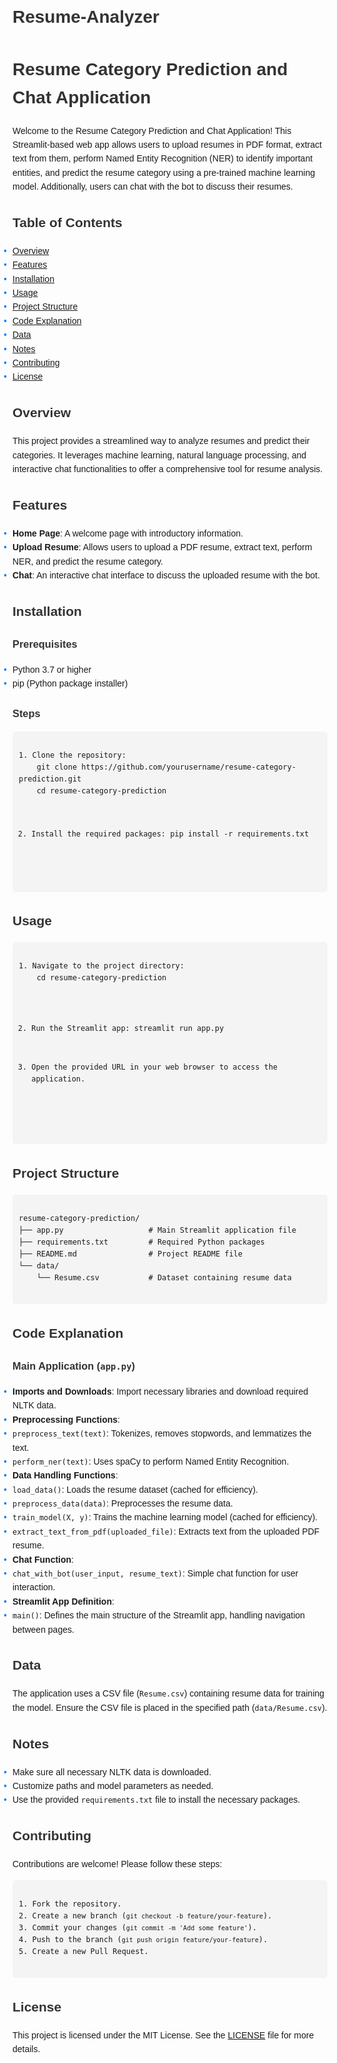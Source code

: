 # Resume-Analyzer
<!DOCTYPE html>
<html lang="en">
<head>
    <meta charset="UTF-8">
    <meta name="viewport" content="width=device-width, initial-scale=1.0">
    <title>Resume Category Prediction and Chat Application</title>
    <style>
        body {
            font-family: Arial, sans-serif;
            line-height: 1.6;
            margin: 0;
            padding: 0 20px;
        }
        h1, h2, h3 {
            color: #333;
        }
        pre {
            background-color: #f4f4f4;
            padding: 10px;
            border-radius: 5px;
            overflow-x: auto;
        }
        ul {
            list-style-type: none;
            padding: 0;
        }
        ul li::before {
            content: '•';
            color: #007BFF;
            display: inline-block;
            width: 1em;
            margin-left: -1em;
        }
    </style>
</head>
<body>

<h1>Resume Category Prediction and Chat Application</h1>

<p>Welcome to the Resume Category Prediction and Chat Application! This Streamlit-based web app allows users to upload resumes in PDF format, extract text from them, perform Named Entity Recognition (NER) to identify important entities, and predict the resume category using a pre-trained machine learning model. Additionally, users can chat with the bot to discuss their resumes.</p>

<h2>Table of Contents</h2>
<ul>
    <li><a href="#overview">Overview</a></li>
    <li><a href="#features">Features</a></li>
    <li><a href="#installation">Installation</a></li>
    <li><a href="#usage">Usage</a></li>
    <li><a href="#project-structure">Project Structure</a></li>
    <li><a href="#code-explanation">Code Explanation</a></li>
    <li><a href="#data">Data</a></li>
    <li><a href="#notes">Notes</a></li>
    <li><a href="#contributing">Contributing</a></li>
    <li><a href="#license">License</a></li>
</ul>

<h2 id="overview">Overview</h2>
<p>This project provides a streamlined way to analyze resumes and predict their categories. It leverages machine learning, natural language processing, and interactive chat functionalities to offer a comprehensive tool for resume analysis.</p>

<h2 id="features">Features</h2>
<ul>
    <li><strong>Home Page</strong>: A welcome page with introductory information.</li>
    <li><strong>Upload Resume</strong>: Allows users to upload a PDF resume, extract text, perform NER, and predict the resume category.</li>
    <li><strong>Chat</strong>: An interactive chat interface to discuss the uploaded resume with the bot.</li>
</ul>

<h2 id="installation">Installation</h2>
<h3>Prerequisites</h3>
<ul>
    <li>Python 3.7 or higher</li>
    <li>pip (Python package installer)</li>
</ul>

<h3>Steps</h3>
<pre>
<code>
1. Clone the repository:
    git clone https://github.com/yourusername/resume-category-prediction.git
    cd resume-category-prediction

2. Install the required packages:
    pip install -r requirements.txt
</code>
</pre>

<h2 id="usage">Usage</h2>
<pre>
<code>
1. Navigate to the project directory:
    cd resume-category-prediction

2. Run the Streamlit app:
    streamlit run app.py

3. Open the provided URL in your web browser to access the application.
</code>
</pre>

<h2 id="project-structure">Project Structure</h2>
<pre>
<code>
resume-category-prediction/
├── app.py                   # Main Streamlit application file
├── requirements.txt         # Required Python packages
├── README.md                # Project README file
└── data/
    └── Resume.csv           # Dataset containing resume data
</code>
</pre>

<h2 id="code-explanation">Code Explanation</h2>
<h3>Main Application (<code>app.py</code>)</h3>
<ul>
    <li><strong>Imports and Downloads</strong>: Import necessary libraries and download required NLTK data.</li>
    <li><strong>Preprocessing Functions</strong>:
        <ul>
            <li><code>preprocess_text(text)</code>: Tokenizes, removes stopwords, and lemmatizes the text.</li>
            <li><code>perform_ner(text)</code>: Uses spaCy to perform Named Entity Recognition.</li>
        </ul>
    </li>
    <li><strong>Data Handling Functions</strong>:
        <ul>
            <li><code>load_data()</code>: Loads the resume dataset (cached for efficiency).</li>
            <li><code>preprocess_data(data)</code>: Preprocesses the resume data.</li>
            <li><code>train_model(X, y)</code>: Trains the machine learning model (cached for efficiency).</li>
            <li><code>extract_text_from_pdf(uploaded_file)</code>: Extracts text from the uploaded PDF resume.</li>
        </ul>
    </li>
    <li><strong>Chat Function</strong>:
        <ul>
            <li><code>chat_with_bot(user_input, resume_text)</code>: Simple chat function for user interaction.</li>
        </ul>
    </li>
    <li><strong>Streamlit App Definition</strong>:
        <ul>
            <li><code>main()</code>: Defines the main structure of the Streamlit app, handling navigation between pages.</li>
        </ul>
    </li>
</ul>

<h2 id="data">Data</h2>
<p>The application uses a CSV file (<code>Resume.csv</code>) containing resume data for training the model. Ensure the CSV file is placed in the specified path (<code>data/Resume.csv</code>).</p>

<h2 id="notes">Notes</h2>
<ul>
    <li>Make sure all necessary NLTK data is downloaded.</li>
    <li>Customize paths and model parameters as needed.</li>
    <li>Use the provided <code>requirements.txt</code> file to install the necessary packages.</li>
</ul>

<h2 id="contributing">Contributing</h2>
<p>Contributions are welcome! Please follow these steps:</p>
<pre>
<code>
1. Fork the repository.
2. Create a new branch (<code>git checkout -b feature/your-feature</code>).
3. Commit your changes (<code>git commit -m 'Add some feature'</code>).
4. Push to the branch (<code>git push origin feature/your-feature</code>).
5. Create a new Pull Request.
</code>
</pre>

<h2 id="license">License</h2>
<p>This project is licensed under the MIT License. See the <a href="LICENSE">LICENSE</a> file for more details.</p>

</body>
</html>